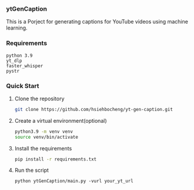### ytGenCaption

This is a Porject for generating captions for YouTube videos using machine learning.</p>

### Requirements

```
python 3.9
yt_dlp
faster_whisper
pystr
```

### Quick Start
1. Clone the repository
   ```bash
   git clone https://github.com/hsiehbocheng/yt-gen-caption.git
   ```
2. Create a virtual environment(optional)
    ```bash
    python3.9 -m venv venv
    source venv/bin/activate
    ```
3. Install the requirements
   ```bash
   pip install -r requirements.txt
   ```
4. Run the script
    ```basg
    python ytGenCaption/main.py -vurl your_yt_url
    ```